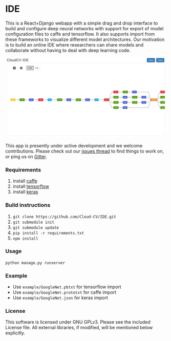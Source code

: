 # IDE

This is a React+Django webapp with a simple drag and drop interface to build and configure deep neural networks with support for export of model configuration files to caffe and tensorflow. It also supports import from these frameworks to visualize different model architectures. Our motivation is to build an online IDE where researchers can share models and collaborate without having to deal with deep learning code.

![alt text](https://github.com/Cloud-CV/IDE/blob/master/example/snapshot.png "IDE Snapshot")

This app is presently under active development and we welcome contributions. Please check out our [issues thread](https://github.com/Cloud-CV/IDE/issues) to find things to work on, or ping us on [Gitter](https://gitter.im/batra-mlp-lab/CloudCV). 

### Requirements
1. install [caffe](http://caffe.berkeleyvision.org/installation.html)
2. install [tensorflow](https://www.tensorflow.org/versions/r0.10/get_started/os_setup.html#pip-installation)
3. install [keras](https://keras.io/#installation)

### Build instructions
1. `git clone https://github.com/Cloud-CV/IDE.git`
2. `git submodule init`
3. `git submodule update`
4. `pip install -r requirements.txt`
5. `npm install`

### Usage
`python manage.py runserver`

### Example
* Use `example/GoogleNet.pbtxt` for tensorflow import
* Use `example/GoogleNet.prototxt` for caffe import
* Use `example/GoogleNet.json` for keras import

### License

This software is licensed under GNU GPLv3. Please see the included License file. All external libraries, if modified, will be mentioned below explicitly.

